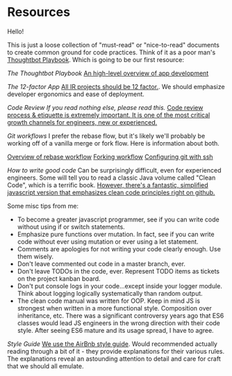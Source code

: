 # Resources

Hello!

This is just a loose collection of "must-read" or "nice-to-read" documents to create common ground for code practices. Think of it as a poor man's [Thoughtbot Playbook](https://thoughtbot.com/playbook). Which is going to be our first resource:

*The Thoughtbot Playbook*
[An high-level overview of app development](https://thoughtbot.com/playbook)

*The 12-factor App*
[All IR projects should be 12 factor.](https://12factor.net/). We should emphasize developer ergonomics and ease of deployment.

*Code Review*
*If you read nothing else, please read this.* [Code review process & etiquette is extremely important. It is one of the most critical growth channels for engineers, new or experienced.](https://hypothes.is/blog/code-review-in-remote-teams/)

*Git workflows*
I prefer the rebase flow, but it's likely we'll probably be working off of a vanilla merge or fork flow. Here is information about both.

[Overview of rebase workflow](https://www.atlassian.com/git/tutorials/merging-vs-rebasing)
[Forking workflow](https://www.atlassian.com/git/tutorials/comparing-workflows/forking-workflow)
[Configuring git with ssh](https://help.github.com/articles/generating-a-new-ssh-key-and-adding-it-to-the-ssh-agent/)

*How to write good code*
Can be surprisingly difficult, even for experienced engineers. Some will tell you to read a classic Java volume called "Clean Code", which is a terrific book. [However, there's a fantastic, simplified javascript version that emphasizes clean code principles right on github.](https://github.com/ryanmcdermott/clean-code-javascript)

Some misc tips from me:
 - To become a greater javascript programmer, see if you can write code without using if or switch statements.
 - Emphasize pure functions over mutation. In fact, see if you can write code without ever using mutation or ever using a let statement.
 - Comments are apologies for not writing your code clearly enough. Use them wisely.
 - Don't leave commented out code in a master branch, ever.
 - Don't leave TODOs in the code, ever. Represent TODO items as tickets on the project kanban board.
 - Don't put console logs in your code...except inside your logger module. Think about logging logically systematically than random output.
 - The clean code manual was written for OOP. Keep in mind JS is strongest when written in a more functional style. Composition over inheritance, etc. There was a significant controversy years ago that ES6 classes would lead JS engineers in the wrong direction with their code style. After seeing ES6 mature and its usage spread, I have to agree.

*Style Guide*
[We use the AirBnb style guide](https://github.com/airbnb/javascript). Would recommended actually reading through a bit of it - they provide explanations for their various rules. The explanations reveal an astounding attention to detail and care for craft that we should all emulate.
